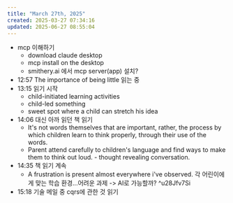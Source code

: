 ```yaml
---
title: "March 27th, 2025"
created: 2025-03-27 07:34:16
updated: 2025-06-27 08:55:04
---
```

  * mcp 이해하기
    * download claude desktop
    * mcp install on the desktop
    * smithery.ai 에서 mcp server(app) 설치?
  * 12:57 The importance of being little 읽는 중
  * 13:15 읽기 시작
    * child-initiated learning activities
    * child-led something
    * sweet spot where a child can stretch his idea
  * 14:06 대신 아까 읽던 책 읽기
    * It's not words themselves that are important, rather, the process by which children learn to think properly, through their use of the words.
    * Parent attend carefully to children's language and find ways to make them to think out loud. - thought revealing conversation.
  * 14:35 책 읽기 계속
    * A frustration is present almost everywhere i've observed. 각 어린이에게 맞는 학습 환경...어려운 과제 -> AI로 가능할까? ^u28Jfv7Si
  * 15:18 기술 메일 중 cqrs에 관한 것 읽기
